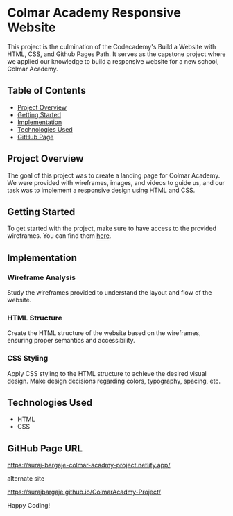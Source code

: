 # Colmar Academy Responsive Website

This project is the culmination of the Codecademy's Build a Website with HTML, CSS, and Github Pages Path. It serves as the capstone project where we applied our knowledge to build a responsive website for a new school, Colmar Academy.

## Table of Contents

- [Project Overview](#project-overview)
- [Getting Started](#getting-started)
- [Implementation](#implementation)
- [Technologies Used](#technologies-used)
- [GitHub Page](#github-page)

## Project Overview

The goal of this project was to create a landing page for Colmar Academy. We were provided with wireframes, images, and videos to guide us, and our task was to implement a responsive design using HTML and CSS.

## Getting Started

To get started with the project, make sure to have access to the provided wireframes. You can find them [here](https://content.codecademy.com/courses/freelance-1/capstone-2/colmar-academy-spec.png).

## Implementation

### Wireframe Analysis

Study the wireframes provided to understand the layout and flow of the website.

### HTML Structure

Create the HTML structure of the website based on the wireframes, ensuring proper semantics and accessibility.

### CSS Styling

Apply CSS styling to the HTML structure to achieve the desired visual design. Make design decisions regarding colors, typography, spacing, etc.

## Technologies Used

- HTML
- CSS

## GitHub Page URL

https://suraj-bargaje-colmar-acadmy-project.netlify.app/

alternate site 

https://surajbargaje.github.io/ColmarAcadmy-Project/

Happy Coding!
